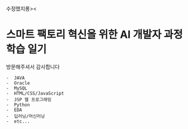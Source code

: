 수정했지롱><
# 스마트 팩토리 혁신을 위한 AI 개발자 과정 학습 일기

방문해주셔서 감사합니다

	-  JAVA
	-  Oracle
	-  MySQL
	-  HTML/CSS/JavaScript
	-  JSP 웹 프로그래밍
	-  Python
	-  EDA
	-  딥러닝/머신러닝
	-  etc...